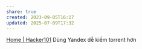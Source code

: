 ```yaml
---
share: true
created: 2023-09-05T16:17
updated: 2025-07-09T17:32
---
```

[Home | Hacker101](https://www.hacker101.com/)
Dùng Yandex dễ kiếm torrent hơn
